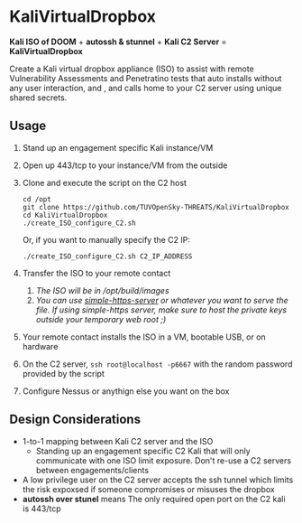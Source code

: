 # KaliVirtualDropbox

**Kali ISO of DOOM** + **autossh & stunnel** + **Kali C2 Server** = **KaliVirtualDropbox**  

Create a Kali virtual dropbox appliance (ISO) to assist with remote Vulnerability Assessments and Penetratino tests that auto installs without any user interaction, and , and calls home to your C2 server using unique shared secrets.  

## Usage

1) Stand up an engagement specific Kali instance/VM
1) Open up 443/tcp to your instance/VM from the outside
1) Clone and execute the script on the C2 host
      ```
      cd /opt
      git clone https://github.com/TUVOpenSky-THREATS/KaliVirtualDropbox
      cd KaliVirtualDropbox
      ./create_ISO_configure_C2.sh
      ```
      Or, if you want to manually specify the C2 IP:
      ```
      ./create_ISO_configure_C2.sh C2_IP_ADDRESS
      ```
      
1) Transfer the ISO to your remote contact
    1) *The ISO will be in /opt/build/images*
    1) *You can use [simple-https-server](https://gist.github.com/dergachev/7028596) or whatever you want to serve the file. If using simple-https server, make sure to host the private keys outside your temporary web root ;)*
1) Your remote contact installs the ISO in a VM, bootable USB, or on hardware
1) On the C2 server, ```ssh root@localhost -p6667``` with the random password provided by the script
1) Configure Nessus or anythign else you want on the box 

## Design Considerations
 
* 1-to-1 mapping between Kali C2 server and the ISO
  * Standing up an engagement specific C2 Kali that will only communicate with one ISO limit exposure. Don't re-use a C2 servers between engagements/clients   
* A low privilege user on the C2 server accepts the ssh tunnel which limits the risk expoxsed if someone compromises or misuses the dropbox
* **autossh over stunel** means The only required open port on the C2 kali is 443/tcp 
